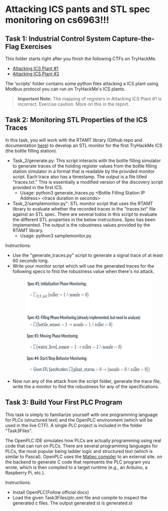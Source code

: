 # Attacking ICS pants and STL spec monitoring on cs6963!!!

## Task 1: Industrial Control System Capture-the-Flag Exercises

This folder starts right after you finish the following CTFs on TryHackMe.

- [Attacking ICS Plant #1](https://tryhackme.com/room/attackingics1)
- [Attacking ICS Plant #2](https://tryhackme.com/room/attackingics2)

The 'scripts' folder contains some python files attacking a ICS plant using Modbus protocol you can run on TryHackMe's ICS plants.

> **Important Note:** The mapping of registers in Attacking ICS Plant #1 is incorrect. Exercise caution. More on this in the report.

## Task 2: Monitoring STL Properties of the ICS Traces

In this task, you will work with the RTAMT library (Github repo and documentation [here](https://github.com/nickovic/rtamt)) to develop an STL monitor for the first TryHackMe ICS (the bottle filling station).

- Task_2/generate.py: This script interacts with the bottle filling simulator to generate traces of the holding register values from the bottle filling station simulator in a format that is readable by the provided monitor script. Each trace also has a timestamp. The output is a file titled "traces.txt." This is essentially a modified version of the discovery script provided in the first ICS.
  - Usage: python3 generate_traces.py &lt;Bottle Filling Station IP Address&gt; &lt;trace duration in seconds&gt;
- Task_2/samplemonitor.py": STL monitor script that uses the RTAMT library to evaluate whether the recorded traces in the "traces.txt" file against an STL spec. There are several todos in this script to evaluate the different STL properties in the below instructions. Spec has been implemented. The output is the robustness values provided by the RTAMT library.
  - Usage: python3 samplemonitor.py

Instructions:

- Use the "generate_traces.py" script to generate a signal trace of at least 60 seconds long.
- Write your monitor script which will use the generated traces for the following specs to find the robustness value when there's no attack. <p align="center">
  <img src="specifications.png" alt="Specifications" width="400" height="300">
  </p>
- Now run any of the attack from the script folder, generate the trace file, write the a monitor to find the robustness for any of the specifications.

## Task 3: Build Your First PLC Program

This task is simply to familiarize yourself with one programming language for PLCs (structured text) and the OpenPLC environment (which will be used in the live CTF). A single PLC project is included in the folder "Task3Files".

The OpenPLC IDE simulates how PLCs are actually programming using real code that can run on PLCs. There are several programming languages for PLCs, the most popular being ladder logic and structured text (which is similar to Pascal). OpenPLC uses the [Matiec compiler](https://github.com/nucleron/matiec) to an external site. on the backend to generate C code that represents the PLC program you wrote, which is then compiled to a target runtime (e.g., an Arduino, a Raspberry Pi, etc.).

Instructions:

- Install OpenPLC(Follow official docs)
- Load the given Task3Files/plc.xml file and compile to inspect the generated c files. The output generated st is generated.st
